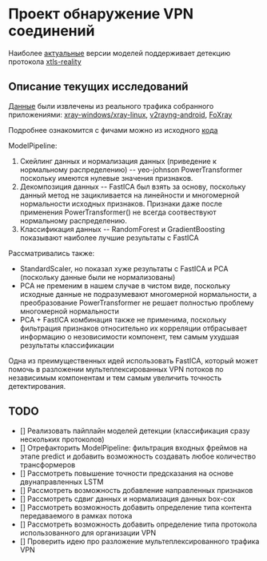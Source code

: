# Проект обнаружение VPN соединений

Наиболее [актуальные](./models/interval-27-30-reality-0_915) версии моделей поддерживает детекцию протокола [xtls-reality](https://github.com/XTLS/Xray-core)

## Описание текущих исследований
[Данные](./vpn-pcap) были извлечены из реального трафика собранного приложениями: [xray-windows/xray-linux](https://github.com/XTLS/Xray-core/releases), [v2rayng-android](https://github.com/2dust/v2rayNG/releases), [FoXray](https://foxray.org/)

Подробнее ознакомится с фичами можно из исходного [кода](./core/feature)

ModelPipeline:
1) Скейлинг данных и нормализация данных (приведение к нормальному распределению) -- yeo-johnson PowerTransformer поскольку имеются нулевые значения признаков.
2) Декомпозиция данных -- FastICA был взять за основу, поскольку данный метод не зацикливается на линейности и многомерной нормальности исходных признаков. Признаки даже после применения PowerTransformer() не всегда соотвествуют нормальному распределению.
3) Классификация данных -- RandomForest и GradientBoosting показывают наиболее лучшие результаты с FastICA

Рассматривались также:
- StandardScaler, но показал хуже результаты с FastICA и PCA (поскольку данные были не нормализованы)
- PCA не пременим в нашем случае в чистом виде, поскольку исходные данные не подразумевают многомерной нормальности, а преобразование PowerTransformer не решает полностью проблему многомерной нормальности
- PCA + FastICA комбинация также не применима, поскольку фильтрация признаков относительно их корреляции отбрасывает информацию о незовисимости компонент, тем самым ухудшая результаты классификации

Одна из преимущественных идей использовать FastICA, который может помочь в разложении мультеплексированных VPN потоков по независимым компонентам и тем самым увеличить точность детектирования.

## TODO
- [] Реализовать пайплайн моделей детекции (классификация сразу нескольких протоколов)
- [] Отрефакторить ModelPipeline: фильтрация входных фреймов на этапе predict и добавить возможность создавать любое количество трансформеров
- [] Рассмотреть повышение точности предсказания на основе двунаправленных LSTM
- [] Рассмотреть возможность добавление направленных признаков
- [] Рассмотреть сдвиг данных и нормализация данных box-cox
- [] Рассмотреть возможность добавить определение типа контента передаваемого в рамках потока
- [] Рассмотреть возможность добавить определение типа протокола использованного для организации VPN
- [] Проверить идею про разложение мультеплексированного трафика VPN
